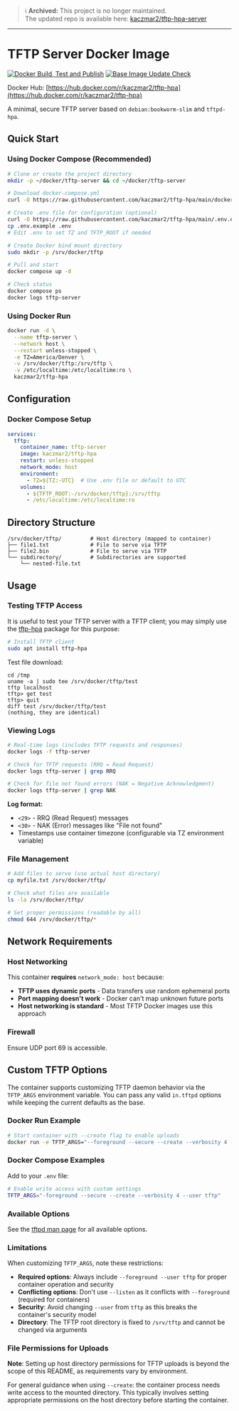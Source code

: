 > ℹ **Archived:** This project is no longer maintained.  
> The updated repo is available here: [kaczmar2/tftp-hpa-server](https://github.com/kaczmar2/tftp-hpa-server)
---

# TFTP Server Docker Image

[![Docker Build, Test and Publish](https://github.com/kaczmar2/tftp-hpa/actions/workflows/docker-build.yml/badge.svg)](https://github.com/kaczmar2/tftp-hpa/actions/workflows/docker-build.yml) [![Base Image Update Check](https://github.com/kaczmar2/tftp-hpa/actions/workflows/base-image-update.yml/badge.svg)](https://github.com/kaczmar2/tftp-hpa/actions/workflows/base-image-update.yml)

Docker Hub: [https://hub.docker.com/r/kaczmar2/tftp-hpa](https://hub.docker.com/r/kaczmar2/tftp-hpa)

A minimal, secure TFTP server based on `debian:bookworm-slim` and `tftpd-hpa`.

## Quick Start

### Using Docker Compose (Recommended)

```bash
# Clone or create the project directory
mkdir -p ~/docker/tftp-server && cd ~/docker/tftp-server

# Download docker-compose.yml
curl -O https://raw.githubusercontent.com/kaczmar2/tftp-hpa/main/docker-compose.yml

# Create .env file for configuration (optional)
curl -O https://raw.githubusercontent.com/kaczmar2/tftp-hpa/main/.env.example
cp .env.example .env
# Edit .env to set TZ and TFTP_ROOT if needed

# Create Docker bind mount directory
sudo mkdir -p /srv/docker/tftp

# Pull and start
docker compose up -d

# Check status
docker compose ps
docker logs tftp-server
```

### Using Docker Run

```bash
docker run -d \
  --name tftp-server \
  --network host \
  --restart unless-stopped \
  -e TZ=America/Denver \
  -v /srv/docker/tftp:/srv/tftp \
  -v /etc/localtime:/etc/localtime:ro \
  kaczmar2/tftp-hpa
```

## Configuration

### Docker Compose Setup

```yaml
services:
  tftp:
    container_name: tftp-server
    image: kaczmar2/tftp-hpa
    restart: unless-stopped
    network_mode: host
    environment:
      - TZ=${TZ:-UTC}  # Use .env file or default to UTC
    volumes:
      - ${TFTP_ROOT:-/srv/docker/tftp}:/srv/tftp
      - /etc/localtime:/etc/localtime:ro
```

## Directory Structure

```
/srv/docker/tftp/         # Host directory (mapped to container)
├── file1.txt             # File to serve via TFTP
├── file2.bin             # File to serve via TFTP
└── subdirectory/         # Subdirectories are supported
    └── nested-file.txt
```

## Usage

### Testing TFTP Access

It is useful to test your TFTP server with a TFTP client; you may simply use the [tftp-hpa](https://packages.debian.org/search?keywords=tftp-hpa) package for this purpose:

```bash
# Install TFTP client
sudo apt install tftp-hpa
```

Test file download:

```
cd /tmp
uname -a | sudo tee /srv/docker/tftp/test
tftp localhost
tftp> get test
tftp> quit
diff test /srv/docker/tftp/test
(nothing, they are identical)
```

### Viewing Logs

```bash
# Real-time logs (includes TFTP requests and responses)
docker logs -f tftp-server

# Check for TFTP requests (RRQ = Read Request)
docker logs tftp-server | grep RRQ

# Check for file not found errors (NAK = Negative Acknowledgment)
docker logs tftp-server | grep NAK
```

**Log format:**
- `<29>` - RRQ (Read Request) messages
- `<30>` - NAK (Error) messages like "File not found"
- Timestamps use container timezone (configurable via TZ environment variable)

### File Management

```bash
# Add files to serve (use actual host directory)
cp myfile.txt /srv/docker/tftp/

# Check what files are available
ls -la /srv/docker/tftp/

# Set proper permissions (readable by all)
chmod 644 /srv/docker/tftp/*
```

## Network Requirements

### Host Networking

This container **requires** `network_mode: host` because:

- **TFTP uses dynamic ports** - Data transfers use random ephemeral ports
- **Port mapping doesn't work** - Docker can't map unknown future ports
- **Host networking is standard** - Most TFTP Docker images use this approach

### Firewall

Ensure UDP port 69 is accessible.

## Custom TFTP Options

The container supports customizing TFTP daemon behavior via the `TFTP_ARGS` environment variable. You can pass any valid `in.tftpd` options while keeping the current defaults as the base.

### Docker Run Example

```bash
# Start container with --create flag to enable uploads
docker run -e TFTP_ARGS="--foreground --secure --create --verbosity 4 --user tftp" kaczmar2/tftp-hpa
```

### Docker Compose Examples

Add to your `.env` file:

```bash
# Enable write access with custom settings
TFTP_ARGS="-foreground --secure --create --verbosity 4 --user tftp"
```

### Available Options

See the [tftpd man page](https://manpages.debian.org/testing/tftpd-hpa/tftpd.8.en.html) for all available options. 

### Limitations

When customizing `TFTP_ARGS`, note these restrictions:

- **Required options**: Always include `--foreground --user tftp` for proper container operation and security
- **Conflicting options**: Don't use `--listen` as it conflicts with `--foreground` (required for containers)
- **Security**: Avoid changing `--user` from `tftp` as this breaks the container's security model
- **Directory**: The TFTP root directory is fixed to `/srv/tftp` and cannot be changed via arguments

### File Permissions for Uploads

**Note**: Setting up host directory permissions for TFTP uploads is beyond the scope of this README, as requirements vary by environment. 

For general guidance when using `--create`: the container process needs write access to the mounted directory. This typically involves setting appropriate permissions on the host directory before starting the container.
